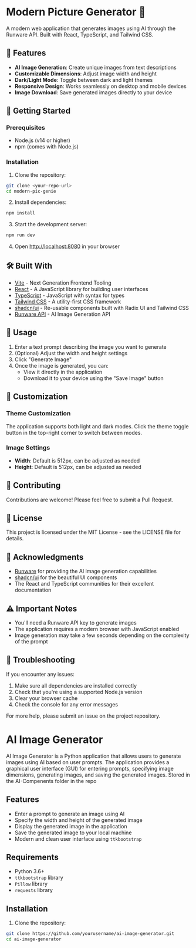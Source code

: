 # Modern Picture Generator 🎨

A modern web application that generates images using AI through the Runware API. Built with React, TypeScript, and Tailwind CSS.

## 🌟 Features

- **AI Image Generation**: Create unique images from text descriptions
- **Customizable Dimensions**: Adjust image width and height
- **Dark/Light Mode**: Toggle between dark and light themes
- **Responsive Design**: Works seamlessly on desktop and mobile devices
- **Image Download**: Save generated images directly to your device

## 🚀 Getting Started

### Prerequisites

- Node.js (v14 or higher)
- npm (comes with Node.js)

### Installation

1. Clone the repository:
```bash
git clone <your-repo-url>
cd modern-pic-genie
```

2. Install dependencies:
```bash
npm install
```

3. Start the development server:
```bash
npm run dev
```

4. Open [http://localhost:8080](http://localhost:8080) in your browser

## 🛠️ Built With

- [Vite](https://vitejs.dev/) - Next Generation Frontend Tooling
- [React](https://reactjs.org/) - A JavaScript library for building user interfaces
- [TypeScript](https://www.typescriptlang.org/) - JavaScript with syntax for types
- [Tailwind CSS](https://tailwindcss.com/) - A utility-first CSS framework
- [shadcn/ui](https://ui.shadcn.com/) - Re-usable components built with Radix UI and Tailwind CSS
- [Runware API](https://runware.ai/) - AI Image Generation API

## 📝 Usage

1. Enter a text prompt describing the image you want to generate
2. (Optional) Adjust the width and height settings
3. Click "Generate Image"
4. Once the image is generated, you can:
   - View it directly in the application
   - Download it to your device using the "Save Image" button

## 🎨 Customization

### Theme Customization
The application supports both light and dark modes. Click the theme toggle button in the top-right corner to switch between modes.

### Image Settings
- **Width**: Default is 512px, can be adjusted as needed
- **Height**: Default is 512px, can be adjusted as needed

## 🤝 Contributing

Contributions are welcome! Please feel free to submit a Pull Request.

## 📄 License

This project is licensed under the MIT License - see the LICENSE file for details.

## 🙏 Acknowledgments

- [Runware](https://runware.ai/) for providing the AI image generation capabilities
- [shadcn/ui](https://ui.shadcn.com/) for the beautiful UI components
- The React and TypeScript communities for their excellent documentation

## ⚠️ Important Notes

- You'll need a Runware API key to generate images
- The application requires a modern browser with JavaScript enabled
- Image generation may take a few seconds depending on the complexity of the prompt

## 🐛 Troubleshooting

If you encounter any issues:

1. Make sure all dependencies are installed correctly
2. Check that you're using a supported Node.js version
3. Clear your browser cache
4. Check the console for any error messages

For more help, please submit an issue on the project repository.

# AI Image Generator

AI Image Generator is a Python application that allows users to generate images using AI based on user prompts. The application provides a graphical user interface (GUI) for entering prompts, specifying image dimensions, generating images, and saving the generated images. Stored in the AI-Compenents folder in the repo

## Features

- Enter a prompt to generate an image using AI
- Specify the width and height of the generated image
- Display the generated image in the application
- Save the generated image to your local machine
- Modern and clean user interface using `ttkbootstrap`

## Requirements

- Python 3.6+
- `ttkbootstrap` library
- `Pillow` library
- `requests` library

## Installation

1. Clone the repository:

```sh
git clone https://github.com/yourusername/ai-image-generator.git
cd ai-image-generator
